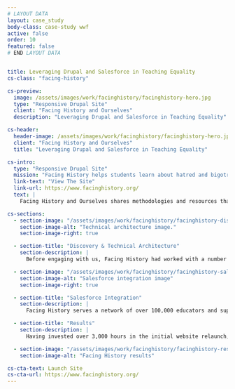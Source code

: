 ```yaml
---
# LAYOUT DATA
layout: case_study
body-class: case-study wwf
active: false
order: 10
featured: false
# END LAYOUT DATA


title: Leveraging Drupal and Salesforce in Teaching Equality
cs-class: "facing-history"

cs-preview:
  image: /assets/images/work/facinghistory/facinghistory-hero.jpg
  type: "Responsive Drupal Site"
  client: "Facing History and Ourselves"
  description: "Leveraging Drupal and Salesforce in Teaching Equality"

cs-header:
  header-image: /assets/images/work/facinghistory/facinghistory-hero.jpg
  client: "Facing History and Ourselves"
  title: "Leveraging Drupal and Salesforce in Teaching Equality"

cs-intro:
  type: "Responsive Drupal Site"
  mission: "Facing History helps students learn about hatred and bigotry so they can stop them from happening in the future."
  link-text: "View The Site"
  link-url: https://www.facinghistory.org/
  text: |
    Facing History and Ourselves shares methodologies and resources that help educators teach equality and tolerance to middle school students. Their online teaching library and event registration tools are critical to growing their global reach. We assisted them in a major Drupal redesign, as well as the implementation of the most sophisticated Salesforce integration we have seen.

cs-sections:
  - section-image: "/assets/images/work/facinghistory/facinghistory-discovery.jpg"
    section-image-alt: "Technical architecture image."
    section-image-right: true

  - section-title: "Discovery & Technical Architecture"
    section-description: |
      Before engaging with us, Facing History had worked with a number of creative partners and technology providers. Our engineering recommendations began with a thorough review and prioritization of features across many hundreds of pages of documentation. We consolidated this information to map out the development of a responsively-designed publishing platform that leverages a "modular" (or reusable) content model.

  - section-image: "/assets/images/work/facinghistory/facinghistory-salesforce.jpg"
    section-image-alt: "Salesforce integration image"
    section-image-right: true

  - section-title: "Salesforce Integration"
    section-description: |
      Facing History serves a network of over 100,000 educators and supporters who actively engage through their website. We developed a robust integration that syncs over 280,000 constituent records between Drupal and Salesforce in real time. The solution supports paid event registration, online donations, and a user account access control.

  - section-title: "Results"
    section-description: |
      Having invested over 3,000 hours in the initial website relaunch, we have provided Facing History with a "best of class" solution that will scale with the organization over time.

  - section-image: "/assets/images/work/facinghistory/facinghistory-results.jpg"
    section-image-alt: "Facing History results"

cs-cta-text: Launch Site
cs-cta-url: https://www.facinghistory.org/
---
```

